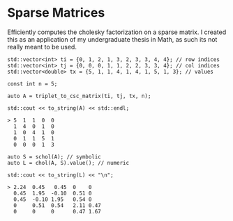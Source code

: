 # Sparse Matrices

Efficiently computes the cholesky factorization on a sparse matrix. I created this as an application of my undergraduate thesis in Math, as such its not really meant to be used.

```
std::vector<int> ti = {0, 1, 2, 1, 3, 2, 3, 3, 4, 4}; // row indices
std::vector<int> tj = {0, 0, 0, 1, 1, 2, 2, 3, 3, 4}; // col indices
std::vector<double> tx = {5, 1, 1, 4, 1, 4, 1, 5, 1, 3}; // values

const int n = 5;

auto A = triplet_to_csc_matrix(ti, tj, tx, n);

std::cout << to_string(A) << std::endl;
```

```
> 5  1  1  0  0
  1  4  0  1  0
  1  0  4  1  0
  0  1  1  5  1
  0  0  0  1  3
```

```
auto S = schol(A); // symbolic
auto L = chol(A, S).value(); // numeric

std::cout << to_string(L) << "\n";
```

```
> 2.24  0.45   0.45  0    0
  0.45  1.95  -0.10  0.51 0
  0.45  -0.10 1.95   0.54 0
  0     0.51  0.54   2.11 0.47
  0     0     0      0.47 1.67
```
